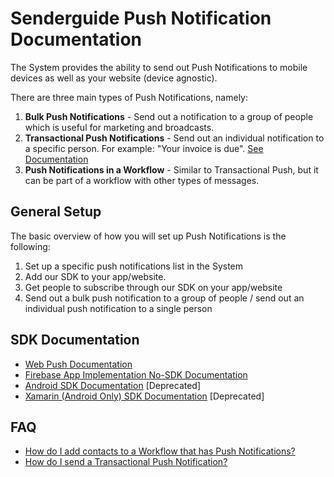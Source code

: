 # Senderguide Push Notification Documentation

The System provides the ability to send out Push Notifications to mobile devices as well as your website (device agnostic).  

There are three main types of Push Notifications, namely:
1. **Bulk Push Notifications** - Send out a notification to a group of people which is useful for marketing and broadcasts.
1. **Transactional Push Notifications** - Send out an individual notification to a specific person. For example: "Your invoice is due". [See Documentation](./transactional.md)
1. **Push Notifications in a Workflow** - Similar to Transactional Push, but it can be part of a workflow with other types of messages.
 
## General Setup
The basic overview of how you will set up Push Notifications is the following:
1. Set up a specific push notifications list in the System
1. Add our SDK to your app/website.
1. Get people to subscribe through our SDK on your app/website
1. Send out a bulk push notification to a group of people / send out an individual push notification to a single person

## SDK Documentation
- [Web Push Documentation](./web/readme.html)
- [Firebase App Implementation No-SDK Documentation](./no-sdk/readme.html)
- [Android SDK Documentation](./android/readme.html) [Deprecated]
- [Xamarin (Android Only) SDK Documentation](./xamarin/readme.html) [Deprecated]


## FAQ
- [How do I add contacts to a Workflow that has Push Notifications?](./FAQ/workflows/readme.md)
- [How do I send a Transactional Push Notification?](./transactional.md)
